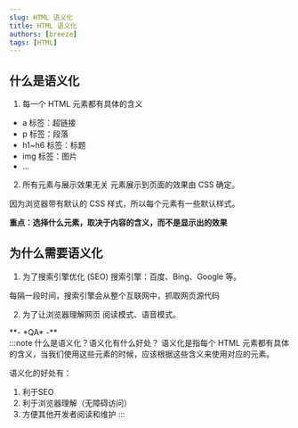 ```yaml
---
slug: HTML 语义化
title: HTML 语义化
authors: [breeze]
tags: [HTML]
---
```


## 什么是语义化

1. 每一个 HTML 元素都有具体的含义

- a 标签：超链接
- p 标签：段落
- h1~h6 标签：标题
- img 标签：图片
- ...

2. 所有元素与展示效果无关
元素展示到页面的效果由 CSS 确定。

因为浏览器带有默认的 CSS 样式，所以每个元素有一些默认样式。

**重点：选择什么元素，取决于内容的含义，而不是显示出的效果**

## 为什么需要语义化

1. 为了搜索引擎优化 (SEO)
 搜索引擎：百度、Bing、Google 等。

每隔一段时间，搜索引擎会从整个互联网中，抓取网页源代码

2. 为了让浏览器理解网页
阅读模式、语音模式。



<div style={{color:"green"}}>**- *QA* -**</div>
:::note 什么是语义化？语义化有什么好处？
语义化是指每个 HTML 元素都有具体的含义，当我们使用这些元素的时候，应该根据这些含义来使用对应的元素。

语义化的好处有：
1. 利于SEO
2. 利于浏览器理解（无障碍访问）
3. 方便其他开发者阅读和维护
:::
> 
